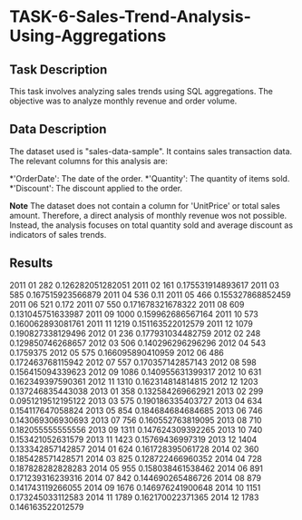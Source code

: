 # TASK-6-Sales-Trend-Analysis-Using-Aggregations

## Task Description

This task involves analyzing sales trends using SQL aggregations. The objective was to analyze monthly revenue and order volume.

## Data Description

The dataset used is "sales-data-sample". It contains sales transaction data. The relevant columns for this analysis are:

*'OrderDate': The date of the order.
*'Quantity': The quantity of items sold.
*'Discount': The discount applied to the order.

**Note** The dataset does not contain a column for 'UnitPrice' or total sales amount. Therefore, a direct analysis of monthly revenue wos not possible. Instead, the analysis focuses on total quantity sold and average discount as indicators of sales trends.

## Results

2011	01	282	0.126282051282051
2011	02	161	0.175531914893617
2011	03	585	0.167515923566879
2011	04	536	0.11
2011	05	466	0.155327868852459
2011	06	521	0.172
2011	07	550	0.171678321678322
2011	08	609	0.131045751633987
2011	09	1000	0.159962686567164
2011	10	573	0.160062893081761
2011	11	1219	0.151163522012579
2011	12	1079	0.190827338129496
2012	01	236	0.177931034482759
2012	02	248	0.129850746268657
2012	03	506	0.140296296296296
2012	04	543	0.1759375
2012	05	575	0.166095890410959
2012	06	486	0.172463768115942
2012	07	557	0.170357142857143
2012	08	598	0.156415094339623
2012	09	1086	0.140955631399317
2012	10	631	0.162349397590361
2012	11	1310	0.162314814814815
2012	12	1203	0.137246835443038
2013	01	358	0.132584269662921
2013	02	299	0.0951219512195122
2013	03	575	0.190186335403727
2013	04	634	0.154117647058824
2013	05	854	0.184684684684685
2013	06	746	0.143069306930693
2013	07	756	0.160552763819095
2013	08	710	0.182055555555556
2013	09	1311	0.147624309392265
2013	10	740	0.153421052631579
2013	11	1423	0.15769436997319
2013	12	1404	0.133342857142857
2014	01	624	0.161728395061728
2014	02	360	0.185428571428571
2014	03	825	0.128722466960352
2014	04	728	0.187828282828283
2014	05	955	0.158038461538462
2014	06	891	0.171239316239316
2014	07	842	0.144690265486726
2014	08	879	0.141743119266055
2014	09	1676	0.146976241900648
2014	10	1151	0.173245033112583
2014	11	1789	0.162170022371365
2014	12	1783	0.146163522012579
